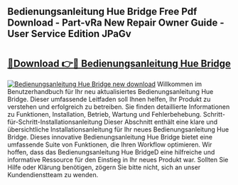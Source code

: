 ## Bedienungsanleitung Hue Bridge Free Pdf Download - Part-vRa New Repair Owner Guide - User Service Edition JPaGv

# <h2><a href="http://df0h1f.blite.top/?on=Bedienungsanleitung+Hue+Bridge">🔗Download 👉🔴 Bedienungsanleitung Hue Bridge</a></h2>

[![Bedienungsanleitung Hue Bridge new download](https://i.imgur.com/lujVjoI.png)](http://df0h1f.blite.top/?on=Bedienungsanleitung+Hue+Bridge)
Willkommen im Benutzerhandbuch für Ihr neu aktualisiertes Bedienungsanleitung Hue Bridge. Dieser umfassende Leitfaden soll Ihnen helfen, Ihr Produkt zu verstehen und erfolgreich zu betreiben. Sie finden detaillierte Informationen zu Funktionen, Installation, Betrieb, Wartung und Fehlerbehebung. Schritt-für-Schritt-Installationsanleitung Dieser Abschnitt enthält eine klare und übersichtliche Installationsanleitung für Ihr neues Bedienungsanleitung Hue Bridge. Dieses innovative Bedienungsanleitung Hue Bridge bietet eine umfassende Suite von Funktionen, die Ihren Workflow optimieren. Wir hoffen, dass das Bedienungsanleitung Hue BridgeD eine hilfreiche und informative Ressource für den Einstieg in Ihr neues Produkt war. Sollten Sie Hilfe oder Klärung benötigen, zögern Sie bitte nicht, sich an unser Kundendienstteam zu wenden.
